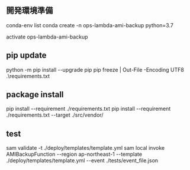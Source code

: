 ## 開発環境準備
conda-env list
conda create -n ops-lambda-ami-backup python=3.7

activate ops-lambda-ami-backup

## pip update
python -m pip install --upgrade pip
pip freeze | Out-File -Encoding UTF8 .\requirements.txt

## package install
pip install --requirement ./requirements.txt
pip install --requirement ./requirements.txt --target ./src/vendor/

## test
sam validate -t ./deploy/templates/template.yml
sam local invoke AMIBackupFunction --region ap-northeast-1 --template ./deploy/templates/template.yml --event ./tests/event_file.json
